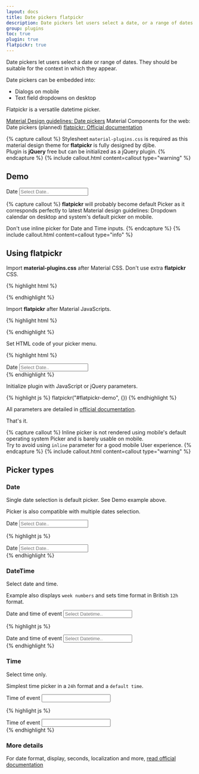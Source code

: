 ```yaml
---
layout: docs
title: Date pickers flatpickr
description: Date pickers let users select a date, or a range of dates.
group: plugins
toc: true
plugin: true
flatpickr: true
---
```


Date pickers let users select a date or range of dates. They should be suitable for the context in which they appear.

Date pickers can be embedded into:

- Dialogs on mobile
- Text field dropdowns on desktop

Flatpickr is a versatile datetime picker.

<div class="list-group my-2 my-lg-5">
  <a href="https://material.io/components/date-pickers" target="_blank" class="list-group-item list-group-item-action d-flex font-weight-bold">
    <span class="list-group-item-icon lgi-icon-md"></span>
    Material Design guidelines: Date pickers</a>
  <a class="list-group-item list-group-item-action d-flex font-weight-bold disabled">
    <span class="list-group-item-icon lgi-icon-mdc"></span>
    Material Components for the web: Date pickers (planned)</a>
  <a href="https://flatpickr.js.org/" target="_blank" class="list-group-item list-group-item-action d-flex font-weight-bold">
    <span class="list-group-item-icon lgi-icon-plugin"></span>
    flatpickr: Official documentation</a>
</div>

{% capture callout %}
Stylesheet `material-plugins.css` is required as this material design theme for **flatpickr** is fully designed by djibe.  
Plugin is **jQuery** free but can be initialized as a jQuery plugin.
{% endcapture %}
{% include callout.html content=callout type="warning" %}

## Demo

<div class="bd-example">
  <div class="form-group form-ripple">
    <label for="flatpickr-demo">Date</label>
    <input class="form-control flatpickr" type="text" placeholder="Select Date.." id="flatpickr-demo">
  </div>
</div>

{% capture callout %}
**flatpickr** will probably become default Picker as it corresponds perfectly to latest Material design guidelines: Dropdown calendar on desktop and system's default picker on mobile.

Don't use inline picker for Date and Time inputs.
{% endcapture %}
{% include callout.html content=callout type="info" %}

## Using flatpickr

Import **material-plugins.css** after Material CSS. Don't use extra **flatpickr** CSS.

{% highlight html %}
<link href="https://cdn.jsdelivr.net/gh/djibe/material@{{ site.current_version }}-{{ site.material_version }}/css/material-plugins.min.css" rel="stylesheet" crossorigin>
{% endhighlight %}

Import **flatpickr** after Material JavaScripts.

{% highlight html %}
<script src="https://cdn.jsdelivr.net/npm/flatpickr@4.6.6/dist/flatpickr.min.js" integrity="sha256-BSZ2gjTJLE5ZEGH1e6beyHYNOITz6M26XFre9lEBdx8=" crossorigin></script>
{% endhighlight %}

Set HTML code of your picker menu.

{% highlight html %}
<div class="form-group">
  <label for="flatpickr-demo">Date</label>
  <input class="form-control flatpickr" type="text" placeholder="Select Date.." id="flatpickr-demo">
</div>
{% endhighlight %}

Initialize plugin with JavaScript or jQuery parameters.

{% highlight js %}
flatpickr("#flatpickr-demo", {})
{% endhighlight %}

All parameters are detailed in [official documentation](https://flatpickr.js.org/).

That's it.

{% capture callout %}
Inline picker is not rendered using mobile's default operating system Picker and is barely usable on mobile.  
Try to avoid using `inline` parameter for a good mobile User experience.
{% endcapture %}
{% include callout.html content=callout type="warning" %}

## Picker types

### Date

Single date selection is default picker. See Demo example above.

Picker is also compatible with multiple dates selection.

<div class="bd-example">
  <div class="form-group form-ripple">
    <label for="flatpickr-date">Date</label>
    <input class="form-control flatpickr" type="text" placeholder="Select Date.." id="flatpickr-date">
  </div>
</div>

{% highlight js %}
<div class="form-group form-ripple">
  <label for="flatpickr-demo">Date</label>
  <input class="form-control flatpickr" type="text" placeholder="Select Date.." id="flatpickr-date">
</div>
<script>
  flatpickr('#flatpickr-date', {})
<script>
{% endhighlight %}

### Date range

Select a start and final date.

Example displays the picker `inline` and sets `minDate` to Today.

<div class="bd-example">
  <div class="form-group">
    <label for="flatpickr-range">Arrival and departure dates</label>
    <input class="form-control flatpickr" type="text" placeholder="Select Dates.." id="flatpickr-range">
  </div>
</div>

{% highlight js %}
<div class="form-group">
  <label for="flatpickr-range">Arrival and departure dates</label>
  <input class="form-control flatpickr" type="text" placeholder="Select Dates.." id="flatpickr-range">
</div>
<script>
  flatpickr('#flatpickr-range', {
    inline: true,
    mode: 'range',
    minDate: 'today',
    dateFormat: 'd-m-Y'
  })
</script>
{% endhighlight %}

### DateTime

Select date and time.

Example also displays `week numbers` and sets time format in British `12h` format.

<div class="bd-example">
  <div class="form-group">
    <label for="flatpickr-datetime">Date and time of event</label>
    <input class="form-control flatpickr" type="text" placeholder="Select Datetime.." id="flatpickr-datetime">
  </div>
</div>

{% highlight js %}
<div class="form-group">
  <label for="flatpickr-datetime">Date and time of event</label>
  <input class="form-control flatpickr" type="text" placeholder="Select Datetime.." id="flatpickr-datetime">
</div>
<script>
  flatpickr('#flatpickr-datetime', {
    enableTime: true,
    dateFormat: 'd/m/Y H:i',
    time_24hr: false,
    weekNumbers: true
  })
</script>
{% endhighlight %}

### Time

Select time only.

Simplest time picker in a `24h` format and a `default time`.

<div class="bd-example">
  <div class="form-group">
    <label for="flatpickr-time">Time of event</label>
    <input class="form-control flatpickr" type="text" id="flatpickr-time">
  </div>
</div>

{% highlight js %}
<div class="form-group">
  <label for="flatpickr-time">Time of event</label>
  <input class="form-control flatpickr" type="text" id="flatpickr-time">
</div>
<script>
  flatpickr('#flatpickr-time', {
    // inline: true,
    enableTime: true,
    noCalendar: true,
    dateFormat: 'H:i',
    time_24hr: true,
    defaultDate: '13:45'
  });
</script>
{% endhighlight %}

### More details

For date format, display, seconds, localization and more, [read official documentation](https://flatpickr.js.org/examples/)
